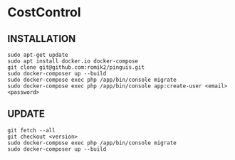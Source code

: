CostControl
=========

INSTALLATION
------------
    sudo apt-get update
    sudo apt install docker.io docker-compose 
    git clone git@github.com:romik2/pinguis.git
    sudo docker-composer up --build
    sudo docker-compose exec php /app/bin/console migrate
    sudo docker-compose exec php /app/bin/console app:create-user <email> <password>

UPDATE
------------
    git fetch --all
    git checkout <version>
    sudo docker-compose exec php /app/bin/console migrate
    sudo docker-composer up --build